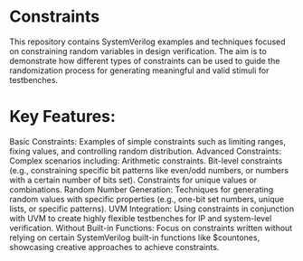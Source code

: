 # Constraints
This repository contains SystemVerilog examples and techniques focused on constraining random variables in design verification. The aim is to demonstrate how different types of constraints can be used to guide the randomization process for generating meaningful and valid stimuli for testbenches.

# Key Features:
Basic Constraints: Examples of simple constraints such as limiting ranges, fixing values, and controlling random distribution.
Advanced Constraints: Complex scenarios including:
Arithmetic constraints.
Bit-level constraints (e.g., constraining specific bit patterns like even/odd numbers, or numbers with a certain number of bits set).
Constraints for unique values or combinations.
Random Number Generation: Techniques for generating random values with specific properties (e.g., one-bit set numbers, unique lists, or specific patterns).
UVM Integration: Using constraints in conjunction with UVM to create highly flexible testbenches for IP and system-level verification.
Without Built-in Functions: Focus on constraints written without relying on certain SystemVerilog built-in functions like $countones, showcasing creative approaches to achieve constraints.
